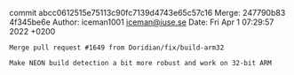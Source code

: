 commit abcc0612515e75113c90fc7139d4743e65c57c16
Merge: 247790b83 4f345be6e
Author: iceman1001 <iceman@iuse.se>
Date:   Fri Apr 1 07:29:57 2022 +0200

    Merge pull request #1649 from Doridian/fix/build-arm32
    
    Make NEON build detection a bit more robust and work on 32-bit ARM

